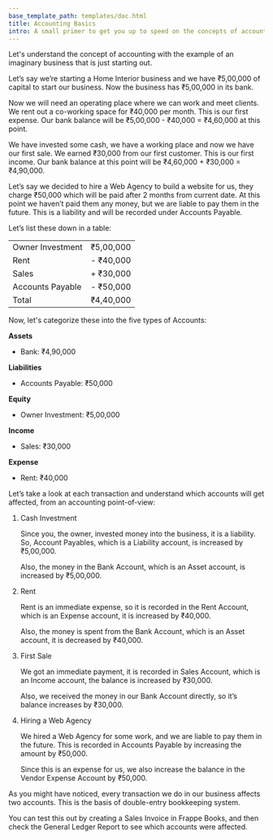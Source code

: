 ```yaml
---
base_template_path: templates/doc.html
title: Accounting Basics
intro: A small primer to get you up to speed on the concepts of accounting.
---
```


Let's understand the concept of accounting with the example of an imaginary
business that is just starting out.

Let’s say we’re starting a Home Interior business and we have ₹5,00,000 of
capital to start our business. Now the business has ₹5,00,000 in its bank.

Now we will need an operating place where we can work and meet clients. We rent
out a co-working space for ₹40,000 per month. This is our first expense. Our
bank balance will be ₹5,00,000 - ₹40,000 = ₹4,60,000 at this point.

We have invested some cash, we have a working place and now we have our first
sale. We earned ₹30,000 from our first customer. This is our first income. Our
bank balance at this point will be ₹4,60,000 + ₹30,000 = ₹4,90,000.

Let’s say we decided to hire a Web Agency to build a website for us, they charge
₹50,000 which will be paid after 2 months from current date. At this point we
haven’t paid them any money, but we are liable to pay them in the future. This
is a liability and will be recorded under Accounts Payable.

Let’s list these down in a table:

|                  |           |
| ---------------- | --------: |
| Owner Investment | ₹5,00,000 |
| Rent             | - ₹40,000 |
| Sales            | + ₹30,000 |
| Accounts Payable | - ₹50,000 |
| Total            | ₹4,40,000 |

Now, let's categorize these into the five types of Accounts:

**Assets**

- Bank: ₹4,90,000

**Liabilities**

- Accounts Payable: ₹50,000

**Equity**

- Owner Investment: ₹5,00,000

**Income**

- Sales: ₹30,000

**Expense**

- Rent: ₹40,000

Let’s take a look at each transaction and understand which accounts will get
affected, from an accounting point-of-view:

1. Cash Investment

   Since you, the owner, invested money into the business, it is a liability.
   So, Account Payables, which is a Liability account, is increased by
   ₹5,00,000.

   Also, the money in the Bank Account, which is an Asset account, is increased
   by ₹5,00,000.

1. Rent

   Rent is an immediate expense, so it is recorded in the Rent Account, which is
   an Expense account, it is increased by ₹40,000.

   Also, the money is spent from the Bank Account, which is an Asset account, it
   is decreased by ₹40,000.

1. First Sale

   We got an immediate payment, it is recorded in Sales Account, which is an
   Income account, the balance is increased by ₹30,000.

   Also, we received the money in our Bank Account directly, so it’s balance
   increases by ₹30,000.

1. Hiring a Web Agency

   We hired a Web Agency for some work, and we are liable to pay them in the
   future. This is recorded in Accounts Payable by increasing the amount by
   ₹50,000.

   Since this is an expense for us, we also increase the balance in the Vendor
   Expense Account by ₹50,000.

As you might have noticed, every transaction we do in our business affects two
accounts. This is the basis of double-entry bookkeeping system.

You can test this out by creating a Sales Invoice in Frappe Books, and then
check the General Ledger Report to see which accounts were affected.

